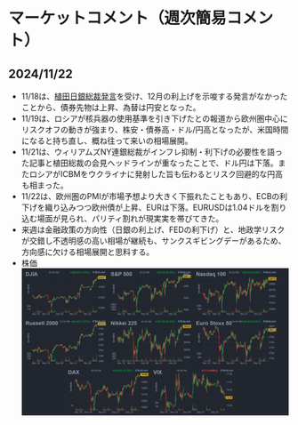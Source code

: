 # マーケットコメント（週次簡易コメント）

## 2024/11/22
* 11/18は、[植田日銀総裁発言](https://www.bloomberg.co.jp/news/articles/2024-11-17/SMYQVTT1UM0W00)を受け、12月の利上げを示唆する発言がなかったことから、債券先物は上昇、為替は円安となった。
* 11/19は、ロシアが核兵器の使用基準を引き下げたとの報道から欧州圏中心にリスクオフの動きが強まり、株安・債券高・ドル/円高となったが、米国時間になると持ち直し、概ね往って来いの相場展開。
* 11/21は、ウィリアムズNY連銀総裁がインフレ抑制・利下げの必要性を語った記事と植田総裁の会見ヘッドラインが重なったことで、ドル円は下落。またロシアがICBMをウクライナに発射した旨も伝わるとリスク回避的な円高も相まった。
* 11/22は、欧州圏のPMIが市場予想より大きく下振れたこともあり、ECBの利下げを織り込みつつ欧州債が上昇、EURは下落。EURUSDは1.04ドルを割り込む場面が見られ、パリティ割れが現実実を帯びてきた。
* 来週は金融政策の方向性（日銀の利上げ、FEDの利下げ）と、地政学リスクが交錯し不透明感の高い相場が継続も、サンクスギビングデーがあるため、方向感に欠ける相場展開と思料する。
* 株価 ![alt text](ref/us_241122.png)
